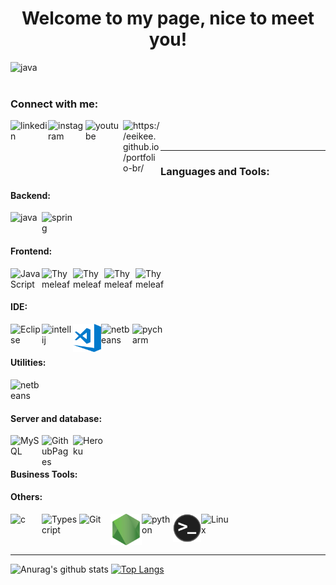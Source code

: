 <h1 align="center">
Welcome to my page, nice to meet you!
</h1>
<img align="left" alt="java" src="https://github.com/eeikee/eeikee/blob/master/eeikee.png" /><br />
<br />

### Connect with me:

[<img align="left" alt="linkedin" width="60px" src="https://icon-icons.com/icons2/134/PNG/64/linkedin_socialnetwork_20684.png" />](https://www.linkedin.com/in/eeikee/)
[<img align="left" alt="instagram" width="60px" src="https://icon-icons.com/icons2/134/PNG/64/instagram_socialnetwork_20686.png" />](https://www.instagram.com/_eeikee_/)
[<img align="left" alt="youtube" width="60px" src="https://icon-icons.com/icons2/134/PNG/64/youtube_socialnetwork_20660.png"/>](https://bit.ly/eeikee-yt) 
[<img align="left" alt="https://eeikee.github.io/portfolio-br/" width="60x" src="https://files.softicons.com/download/social-media-icons/ios-8-style-social-media-icons-by-design-bolts/png/64x64/Instapaper-Icon.png" />](https://eeikee.github.io/portfolio-br/)

<br />
<br />

---

### Languages and Tools:

#### Backend:
<img align="left" alt="java" width="50px" src="https://img.icons8.com/color/48/000000/java-coffee-cup-logo.png" />
<img align="left" alt="spring" width="50px" src="https://img.icons8.com/color/48/000000/spring-logo.png" /><br />
<br />

#### Frontend:
<img align="left" alt="JavaScript" width="50px" src="https://img.icons8.com/color/48/000000/javascript-logo-1.png"/>
<img align="left" alt="Thymeleaf" width="50px" src="https://github.com/eeikee/eeikee/blob/master/thymeleaf.png"/>
<img align="left" alt="Thymeleaf" width="50px" src="https://img.icons8.com/color/48/000000/bootstrap.png"/>
<img  align="left" alt="Thymeleaf" width="50px" src="https://img.icons8.com/color/48/000000/html-5.png"/>
<img align="left" alt="Thymeleaf" width="50px" src="https://img.icons8.com/color/48/000000/css3.png"/><br />
<br />

#### IDE:
<img align="left" alt="Eclipse" width="50px" src="https://img.icons8.com/nolan/64/java-eclipse.png" />
<img align="left" alt="intellij" width="50px" src="https://img.icons8.com/color/48/000000/intellij-idea.png" />
<img align="left" alt="Visual Studio Code" width="45px" src="https://raw.githubusercontent.com/github/explore/80688e429a7d4ef2fca1e82350fe8e3517d3494d/topics/visual-studio-code/visual-studio-code.png" />
<img align="left" alt="netbeans" width="50px" src="https://cdn.icon-icons.com/icons2/1381/PNG/512/netbeans_94416.png" />
<img align="left" alt="pycharm" width="50px" src="https://img.icons8.com/color/48/000000/pycharm.png" /><br />
<br />

#### Utilities:
<img  align="left" alt="netbeans" width="50px" src="https://img.icons8.com/dusk/64/000000/postman-api.png"/><br />
<br />

#### Server and database:
<img align="left" alt="MySQL" width="50px" src="https://budougumi0617.github.io/logos/mysql.png" />
<img align="left" alt="GithubPages" width="50px" src="https://img.icons8.com/color/48/000000/github-2.png" />
<img align="left" alt="Heroku" width="50px" src="https://img.icons8.com/nolan/64/heroku.png" /><br />
<br />

#### Business Tools:

#### Others:
<img align="left" alt="c" width="50px" src="https://img.icons8.com/color/48/000000/c-programming.png" />
<img align="left" alt="Typescript" width="60px" src="https://ostrowski.ninja/static/1482fb398d82ef51cfcfdbcd55e1ec03/a26eb/ts.png" />
<img align="left" alt="Git" width="50px" src="https://img.icons8.com/color/50/000000/git.png" />
<img align="left" alt="Node.js" width="50px" src="https://raw.githubusercontent.com/github/explore/80688e429a7d4ef2fca1e82350fe8e3517d3494d/topics/nodejs/nodejs.png" />
<img align="left" alt="python" width="50px" src="https://img.icons8.com/color/48/000000/python.png" />
<img align="left" alt="Terminal" width="45px" src="https://raw.githubusercontent.com/github/explore/80688e429a7d4ef2fca1e82350fe8e3517d3494d/topics/terminal/terminal.png" />
<img align="left" alt="Linux" width="50px" src="https://img.icons8.com/color/48/000000/linux.png" /><br />

<br />
<br />

----------------
![Anurag's github stats](https://github-readme-stats.vercel.app/api?username=eeikee&show_icons=true&theme=tokyonight)
[![Top Langs](https://github-readme-stats.vercel.app/api/top-langs/?username=eeikee&layout=compact&show_icons=true&theme=tokyonight)](https://github.com/eeikee/github-readme-stats)
